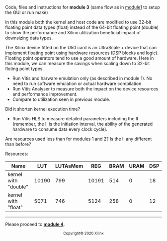 Code, files and instructions for **module 3** (same flow as in [module1](../module1_baseline) to setup the GUI or run make)

In this module both the kernel and host code are modified to use 32-bit floating point data types (float) instead of the 64-bit floating point (double) to show the performance and Xilinx utilization beneficial impact of downsizing data types.

The Xilinx device fitted on the U50 card is an UltraScale + device that can implement floating point using hardware resources (DSP blocks and logic). Floating point operators tend to use a good amount of hardware. Here in this module, we can measure the savings when scaling down to 32-bit floting point types.

+ Run Vitis and harware emulation only (as described in module 1).  No need to run software emulation or actual hardware compilation.
+ Run Vitis Analyser to measure both the impact on the device resources and performance improvement.
+ Compare to utilization seen in previous module.

Did it shorten kernel execution time?

+ Run Vitis HLS to measure detailed parameters including the II (remember, the II is the initiation interval, the ability of the generated hardware to consume data every <II> clock cycle).

Are resources used less than for modules 1 and 2?
Is the II any different than before?


Resources:  

| Name                 | LUT           | LUTAsMem   | REG       | BRAM     | URAM   | DSP  |
|----------------------|---------------|------------|-----------|----------|--------|------|
| kernel with "double" |  10190        |    799     |   10191   |  514     |   0    |  18  |
| kernel with "float"  |   5071        |    746     |    5124   |  258     |   0    |  12  |



***
Please proceed to [**module 4**](../module4_dataflow).

<p align="center"><sup>Copyright&copy; 2020 Xilinx</sup></p>
